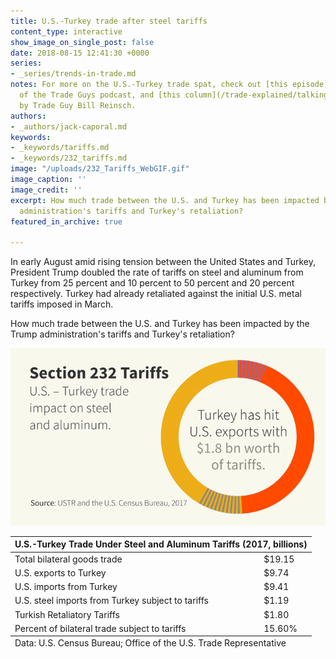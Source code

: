 ```yaml
---
title: U.S.-Turkey trade after steel tariffs
content_type: interactive
show_image_on_single_post: false
date: 2018-08-15 12:41:30 +0000
series:
- _series/trends-in-trade.md
notes: For more on the U.S.-Turkey trade spat, check out [this episode](/podcast/talking-turkey-and-the-economy/)
  of the Trade Guys podcast, and [this column](/trade-explained/talking-turkey-and-taking-stock/)
  by Trade Guy Bill Reinsch.
authors:
- _authors/jack-caporal.md
keywords:
- _keywords/tariffs.md
- _keywords/232_tariffs.md
image: "/uploads/232_Tariffs_WebGIF.gif"
image_caption: ''
image_credit: ''
excerpt: How much trade between the U.S. and Turkey has been impacted by the Trump
  administration's tariffs and Turkey's retaliation?
featured_in_archive: true

---
```

In early August amid rising tension between the United States and Turkey, President Trump doubled the rate of tariffs on steel and aluminum from Turkey from 25 percent and 10 percent to 50 percent and 20 percent respectively. Turkey had already retaliated against the initial U.S. metal tariffs imposed in March.

How much trade between the U.S. and Turkey has been impacted by the Trump administration's tariffs and Turkey's retaliation?

![](/uploads/232_Tariffs_WebGIF.gif)

<table>
<thead>
<tr>
<th colspan="2" class="table-title">U.S.-Turkey Trade Under Steel and Aluminum Tariffs (2017, billions)
</th>
</tr>
</thead>
<tbody>
<tr>
<td>
Total bilateral goods trade
</td>
<td>
$19.15
</td>
</tr>
<tr>
<td>
U.S. exports to Turkey
</td>
<td>
$9.74
</td>
</tr>
<tr>
<td>
U.S. imports from Turkey
</td>
<td>
$9.41
</td>
</tr>
<tr>
<td>
U.S. steel imports from Turkey subject to tariffs
</td>
<td>
$1.19
</td>
</tr>
<tr>
<td>
Turkish Retaliatory Tariffs
</td>
<td>
$1.80
</td>
</tr>
<tr>
<td>
Percent of bilateral trade subject to tariffs
</td>
<td>
15.60%
</td>
</tr>
</tbody>
<tfoot>
<tr>
<td colspan="2">
Data: U.S. Census Bureau; Office of the U.S. Trade Representative
</td>
</tr>
</tfoot>
</table>